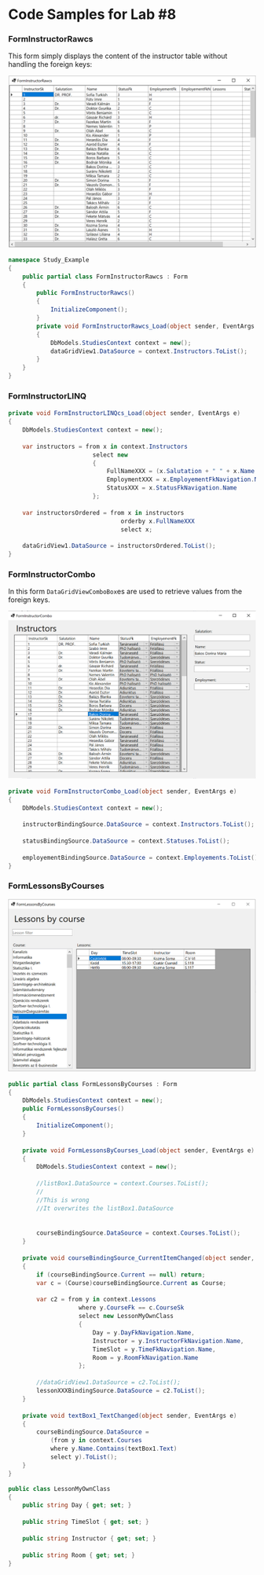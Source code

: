 # Code Samples for Lab #8

### FormInstructorRawcs

This form simply displays the content of the instructor table without handling the foreign keys:

![image-20250426113505867](image-20250426113505867.png)

``` csharp
namespace Study_Example
{
    public partial class FormInstructorRawcs : Form
    {
        public FormInstructorRawcs()
        {
            InitializeComponent();
        }
        private void FormInstructorRawcs_Load(object sender, EventArgs e)
        {
            DbModels.StudiesContext context = new();
            dataGridView1.DataSource = context.Instructors.ToList();
        }
    }
}
```



### FormInstructorLINQ



``` csharp
private void FormInstructorLINQcs_Load(object sender, EventArgs e)
{
    DbModels.StudiesContext context = new();

    var instructors = from x in context.Instructors
                        select new
                        {
                            FullNameXXX = (x.Salutation + " " + x.Name.ToUpper()).Trim(),
                            EmploymentXXX = x.EmployementFkNavigation.Name,
                            StatusXXX = x.StatusFkNavigation.Name
                        };

    var instructorsOrdered = from x in instructors
                                orderby x.FullNameXXX
                                select x;

    dataGridView1.DataSource = instructorsOrdered.ToList();
}
```

### FormInstructorCombo

In this form `DataGridViewComboBox`es are used to retrieve values from the foreign keys. 

![image-20250426113225397](image-20250426113225397.png)

```c#
private void FormInstructorCombo_Load(object sender, EventArgs e)
{
    DbModels.StudiesContext context = new();

    instructorBindingSource.DataSource = context.Instructors.ToList();

    statusBindingSource.DataSource = context.Statuses.ToList();

    employementBindingSource.DataSource = context.Employements.ToList();
}
```

### FormLessonsByCourses

![image-20250426115519145](image-20250426115519145.png)



```c#
public partial class FormLessonsByCourses : Form
{
    DbModels.StudiesContext context = new();
    public FormLessonsByCourses()
    {
        InitializeComponent();
    }

    private void FormLessonsByCourses_Load(object sender, EventArgs e)
    {
        DbModels.StudiesContext context = new();

        //listBox1.DataSource = context.Courses.ToList();
        //
        //This is wrong
        //It overwrites the listBox1.DataSource


        courseBindingSource.DataSource = context.Courses.ToList();
    }

    private void courseBindingSource_CurrentItemChanged(object sender, EventArgs e)
    {
        if (courseBindingSource.Current == null) return;
        var c = (Course)courseBindingSource.Current as Course;

        var c2 = from y in context.Lessons
                    where y.CourseFk == c.CourseSk
                    select new LessonMyOwnClass
                    {
                        Day = y.DayFkNavigation.Name,
                        Instructor = y.InstructorFkNavigation.Name,
                        TimeSlot = y.TimeFkNavigation.Name,
                        Room = y.RoomFkNavigation.Name
                    };

        //dataGridView1.DataSource = c2.ToList();
        lessonXXXBindingSource.DataSource = c2.ToList();
    }

    private void textBox1_TextChanged(object sender, EventArgs e)
    {
        courseBindingSource.DataSource =
            (from y in context.Courses
            where y.Name.Contains(textBox1.Text)
            select y).ToList();
    }
}
```



```csharp
public class LessonMyOwnClass
{
    public string Day { get; set; }

    public string TimeSlot { get; set; }

    public string Instructor { get; set; }

    public string Room { get; set; }
}
```





